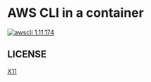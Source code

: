 # AWS CLI in a container

[![awscli 1.11.174](https://img.shields.io/badge/awscli-1.11.174-green.svg)](https://github.com/aws/aws-cli/releases/tag/1.11.174)

## LICENSE
[X11](LICENSE)
